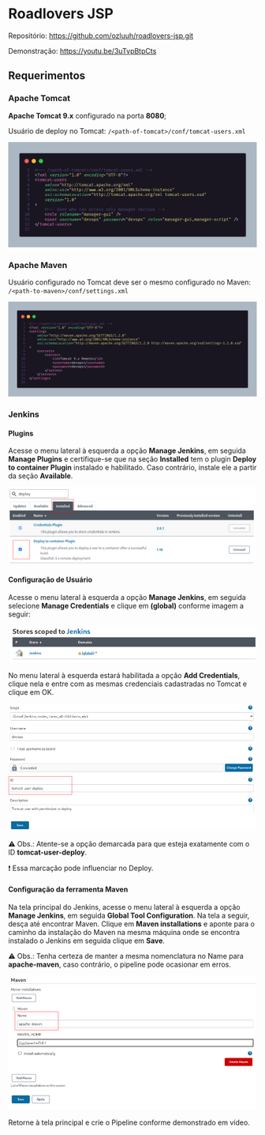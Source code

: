 # Roadlovers JSP

Repositório: https://github.com/ozluuh/roadlovers-jsp.git

Demonstração: https://youtu.be/3uTvpBtpCts

## Requerimentos

### Apache Tomcat

**Apache Tomcat 9.x** configurado na porta **8080**;

Usuário de deploy no Tomcat: `/<path-of-tomcat>/conf/tomcat-users.xml`

![tomcat-users.xml file](images/tomcat-users.png)

### Apache Maven

Usuário configurado no Tomcat deve ser o mesmo configurado no Maven: `/<path-to-maven>/conf/settings.xml`

![maven settings.xml file](images/maven-settings.png)

### Jenkins

#### Plugins

Acesse o menu lateral à esquerda a opção **Manage Jenkins**, em seguida **Manage Plugins** e certifique-se que na seção **Installed** tem o plugin **Deploy to container Plugin** instalado e habilitado. Caso contrário, instale ele a partir da seção **Available**.

![Plugin: Deploy to container must be installed and enabled](images/deploy-plugin.png)

#### Configuração de Usuário

Acesse o menu lateral à esquerda a opção **Manage Jenkins**, em seguida selecione **Manage Credentials** e clique em **(global)** conforme imagem a seguir:

![Credentials manager](images/manage-credentials.png)

No menu lateral à esquerda estará habilitada a opção **Add Credentials**, clique nela e entre com as mesmas credenciais cadastradas no Tomcat e clique em OK.

![Credentials: Id must have be same below](images/manage-credentials-id.png)

:warning: Obs.: Atente-se a opção demarcada para que esteja exatamente com o ID **tomcat-user-deploy**.

:exclamation: Essa marcação pode influenciar no Deploy.

#### Configuração da ferramenta Maven

Na tela principal do Jenkins, acesse o menu lateral à esquerda a opção **Manage Jenkins**, em seguida **Global Tool Configuration**. Na tela a seguir, desça até encontrar Maven. Clique em **Maven installations** e aponte para o caminho da instalação do Maven na mesma máquina onde se encontra instalado o Jenkins em seguida clique em **Save**.

:warning: Obs.: Tenha certeza de manter a mesma nomenclatura no Name para **apache-maven**, caso contrário, o pipeline pode ocasionar em erros.

![Global tools must be same name above](images/manage-global-tools.png)

Retorne à tela principal e crie o Pipeline conforme demonstrado em vídeo.
